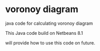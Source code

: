 # voronoy diagram
 java code for calculating voronoy diagram

This Java code build on Netbeans 8.1


will provide how to use this code on future.